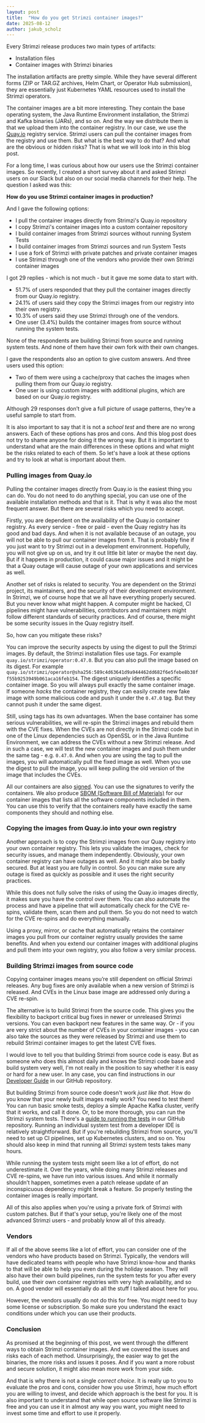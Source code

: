 ```yaml
---
layout: post
title:  "How do you get Strimzi container images?"
date: 2025-08-12
author: jakub_scholz
---
```


Every Strimzi release produces two main types of artifacts:
* Installation files
* Container images with Strimzi binaries

The installation artifacts are pretty simple.
While they have several different forms (ZIP or TAR.GZ archives, Helm Chart, or Operator Hub submission), they are essentially just Kubernetes YAML resources used to install the Strimzi operators.

The container images are a bit more interesting.
They contain the base operating system, the Java Runtime Environment installation, the Strimzi and Kafka binaries (JARs), and so on.
And the way we distribute them is that we upload them into the container registry.
In our case, we use the [Quay.io](https://quay.io) registry service.
Strimzi users can pull the container images from the registry and use them.
But what is the best way to do that?
And what are the obvious or hidden risks?
That is what we will look into in this blog post.

<!--more-->

For a long time, I was curious about how our users use the Strimzi container images.
So recently, I created a short survey about it and asked Strimzi users on our Slack but also on our social media channels for their help.
The question I asked was this:

**How do you use Strimzi container images in production?**

And I gave the following options:
* I pull the container images directly from Strimzi's Quay.io repository
* I copy Strimzi's container images into a custom container repository
* I build container images from Strimzi sources without running System Tests
* I build container images from Strimzi sources and run System Tests
* I use a fork of Strimzi with private patches and private container images
* I use Strimzi through one of the vendors who provide their own Strimzi container images

I got 29 replies - which is not much - but it gave me some data to start with.
* 51.7% of users responded that they pull the container images directly from our Quay.io registry.
* 24.1% of users said they copy the Strimzi images from our registry into their own registry.
* 10.3% of users said they use Strimzi through one of the vendors.
* One user (3.4%) builds the container images from source without running the system tests.

None of the respondents are building Strimzi from source and running system tests.
And none of them have their own fork with their own changes.

I gave the respondents also an option to give custom answers.
And three users used this option:
* Two of them were using a cache/proxy that caches the images when pulling them from our Quay.io registry.
* One user is using custom images with additional plugins, which are based on our Quay.io registry.

Although 29 responses don’t give a full picture of usage patterns, they’re a useful sample to start from.

It is also important to say that it is not a _school test_ and there are no wrong answers.
Each of these options has pros and cons.
And this blog post does not try to shame anyone for doing it the wrong way.
But it is important to understand what are the main differences in these options and what might be the risks related to each of them.
So let's have a look at these options and try to look at what is important about them.

### Pulling images from Quay.io

Pulling the container images directly from Quay.io is the easiest thing you can do.
You do not need to do anything special, you can use one of the available installation methods and that is it.
That is why it was also the most frequent answer.
But there are several risks which you need to accept.

Firstly, you are dependent on the availability of the Quay.io container registry.
As every service - free or paid - even the Quay registry has its good and bad days.
And when it is not available because of an outage, you will not be able to pull our container images from it.
That is probably fine if you just want to try Strimzi out in a development environment.
Hopefully, you will not give up on us, and try it out little bit later or maybe the next day.
But if it happens in production, it could cause major issues and it might be that a Quay outage will cause outage of your own applications and services as well.

Another set of risks is related to security.
You are dependent on the Strimzi project, its maintainers, and the security of their development environment.
In Strimzi, we of course hope that we all have everything properly secured.
But you never know what might happen.
A computer might be hacked, CI pipelines might have vulnerabilities, contributors and maintainers might follow different standards of security practices.
And of course, there might be some security issues in the Quay registry itself.

So, how can you mitigate these risks?

You can improve the security aspects by using the digest to pull the Strimzi images.
By default, the Strimzi installation files use tags.
For example `quay.io/strimzi/operator:0.47.0`.
But you can also pull the image based on its digest.
For example `quay.io/strimzi/operator@sha256:589c4d63641d9a944462dd682f6e5febe8b38ff55b9253949b061aca16feb154`.
The digest uniquely identifies a specific container image.
So you will always pull exactly the same container image.
If someone _hacks_ the container registry, they can easily create new fake image with some malicious code and push it under the `0.47.0` tag.
But they cannot push it under the same digest.

Still, using tags has its own advantages.
When the base container has some serious vulnerabilities, we will re-spin the Strimzi images and rebuild them with the CVE fixes.
When the CVEs are not directly in the Strimzi code but in one of the Linux dependencies such as OpenSSL or in the Java Runtime Environment, we can address the CVEs without a new Strimzi release.
And in such a case, we will test the new container images and push them under the same tag - e.g. `0.47.0`.
And when you are using the tag to pull the images, you will automatically pull the fixed image as well.
When you use the digest to pull the image, you will keep pulling the old version of the image that includes the CVEs.

All our containers are also [signed](https://github.com/strimzi/strimzi-kafka-operator?tab=readme-ov-file#container-signatures).
You can use the signatures to verify the containers.
We also produce [SBOM (Software Bill of Materials)](https://github.com/strimzi/strimzi-kafka-operator?tab=readme-ov-file#software-bill-of-materials-sbom) for our container images that lists all the software components included in them.
You can use this to verify that the containers really have exactly the same components they should and nothing else.

### Copying the images from Quay.io into your own registry

Another approach is to copy the Strimzi images from our Quay registry into your own container registry.
This lets you validate the images, check for security issues, and manage them independently.
Obviously, your own container registry can have outages as well.
And it might also be badly secured.
But at least you are fully in control.
So you can make sure any outage is fixed as quickly as possible and it uses the right security practices.

While this does not fully solve the risks of using the Quay.io images directly, it makes sure you have the control over them.
You can also automate the process and have a pipeline that will automatically check for the CVE re-spins, validate them, scan them and pull them.
So you do not need to watch for the CVE re-spins and do everything manually.

Using a proxy, mirror, or cache that automatically retains the container images you pull from our container registry usually provides the same benefits.
And when you extend our container images with additional plugins and pull them into your own registry, you also follow a very similar process.

### Building Strimzi images from source code

Copying container images means you’re still dependent on official Strimzi releases.
Any bug fixes are only available when a new version of Strimzi is released.
And CVEs in the Linux base image are addressed only during a CVE re-spin.

The alternative is to build Strimzi from the source code.
This gives you the flexibility to backport critical bug fixes in newer or unreleased Strimzi versions.
You can even backport new features in the same way.
Or - if you are very strict about the number of CVEs in your container images - you can also take the sources as they were released by Strimzi and use them to rebuild Strimzi container images to get the latest CVE fixes.

I would love to tell you that building Strimzi from source code is easy.
But as someone who does this almost daily and knows the Strimzi code base and build system very well, I'm not really in the position to say whether it is easy or hard for a new user.
In any case, you can find instructions in our [Developer Guide](https://github.com/strimzi/strimzi-kafka-operator/blob/main/development-docs/DEV_GUIDE.md) in our GitHub repository.

But building Strimzi from source code doesn't work _just like that_.
How do you know that your newly built images really work?
You need to test them!
You can run basic smoke tests, deploy a simple Apache Kafka cluster, verify that it works, and call it done.
Or, to be more thorough, you can run the Strimzi system tests.
There's a [guide to running the tests](https://github.com/strimzi/strimzi-kafka-operator/blob/main/development-docs/TESTING.md) in our GitHub repository.
Running an individual system test from a developer IDE is relatively straightforward. 
But if you're rebuilding Strimzi from source, you'll need to set up CI pipelines, set up Kubernetes clusters, and so on.
You should also keep in mind that running all Strimzi system tests takes many hours.

While running the system tests might seem like a lot of effort, do not underestimate it.
Over the years, while doing many Strimzi releases and CVE re-spins, we have run into various issues.
And while it normally shouldn’t happen, sometimes even a patch release update of an inconspicuous dependency might break a feature.
So properly testing the container images is really important.

All of this also applies when you're using a private fork of Strimzi with custom patches.
But if that's your setup, you're likely one of the most advanced Strimzi users - and probably know all of this already.

### Vendors

If all of the above seems like a lot of effort, you can consider one of the vendors who have products based on Strimzi.
Typically, the vendors will have dedicated teams with people who have Strimzi know-how and thanks to that will be able to help you even during the holiday season.
They will also have their own build pipelines, run the system tests for you after every build, use their own container registries with very high availability, and so on.
A good vendor will essentially do all the stuff I talked about here for you.

However, the vendors usually do not do this for free.
You might need to buy some license or subscription.
So make sure you understand the exact conditions under which you can use their products.

### Conclusion

As promised at the beginning of this post, we went through the different ways to obtain Strimzi container images.
And we covered the issues and risks each of each method.
Unsurprisingly, the easier way to get the binaries, the more risks and issues it poses.
And if you want a more robust and secure solution, it might also mean more work from your side.

And that is why there is not a single _correct choice_.
It is really up to you to evaluate the pros and cons, consider how you use Strimzi, how much effort you are willing to invest, and decide which approach is the best for you.
It is also important to understand that while open source software like Strimzi is free and you can use it in almost any way you want, you might need to invest some time and effort to use it properly.
